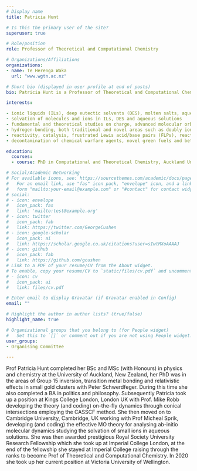 ```yaml
---
# Display name
title: Patricia Hunt

# Is this the primary user of the site?
superuser: true

# Role/position
role: Professor of Theoretical and Computational Chemistry

# Organizations/Affiliations
organizations:
- name: Te Herenga Waka
  url: "www.wgtn.ac.nz"

# Short bio (displayed in user profile at end of posts)
bio: Patricia Hunt is a Professor of Theoretical and Computational Chemistry

interests:

- ionic liquids (ILs), deep eutectic solvents (DES), molten salts, aqueous, traditional organic solvents
- solvation of molecules and ions in ILs, DES and aqueous solutions
- fundamental and theoretical studies on charge, advanced molecular orbital theory, complex bonding
- hydrogen-bonding, both traditional and novel areas such as doubly ionic H-bonds
- reactivity, catalysis, frustrated Lewis acid/base pairs (FLPs), reactivity at Group 2 metal centers
- decontamination of chemical warfare agents, novel green fuels and better electrolytes for battery applications

education:
  courses:
  - course: PhD in Computational and Theoretical Chemistry, Auckland University

# Social/Academic Networking
# For available icons, see: https://sourcethemes.com/academic/docs/page-builder/#icons
#   For an email link, use "fas" icon pack, "envelope" icon, and a link in the
#   form "mailto:your-email@example.com" or "#contact" for contact widget.
# social:
# - icon: envelope
#   icon_pack: fas
#   link: 'mailto:test@example.org'
# - icon: twitter
#   icon_pack: fab
#   link: https://twitter.com/GeorgeCushen
# - icon: google-scholar
#   icon_pack: ai
#   link: https://scholar.google.co.uk/citations?user=sIwtMXoAAAAJ
# - icon: github
#   icon_pack: fab
#   link: https://github.com/gcushen
# Link to a PDF of your resume/CV from the About widget.
# To enable, copy your resume/CV to `static/files/cv.pdf` and uncomment the lines below.
# - icon: cv
#   icon_pack: ai
#   link: files/cv.pdf

# Enter email to display Gravatar (if Gravatar enabled in Config)
email: ""

# Highlight the author in author lists? (true/false)
highlight_name: true

# Organizational groups that you belong to (for People widget)
#   Set this to `[]` or comment out if you are not using People widget.
user_groups:
- Organising Committee

---
```


Prof Patricia Hunt completed her BSc and MSc (with Honours) in physics and chemistry at the University of Auckland, New Zealand, her PhD was in the areas of Group 15 inversion,  transition metal bonding and relativistic effects in small gold clusters with Peter Schwerdfeger.  During this time she also completed a BA in politics and philosophy.  Subsequently Patricia took up a position at Kings College London, London UK with Prof. Mike Robb developing the theory (and coding) on-the-fly dynamics through conical intersections employing the CASSCF method.  She then moved on to Cambridge University, Cambridge, UK working with Prof Micheal Sprik, developing (and coding) the effective MO theory for analysing ab-initio molecular dynamics studying the solvation of small ions in aqueous solutions.  She was then awarded prestigious Royal Society University Research Fellowship which she took up at Imperial College London, at the end of the fellowship she stayed at Imperial College raising through the ranks to become Prof of Theoretical and Computational Chemistry.  In 2020 she took up her current position at Victoria University of Wellington.
